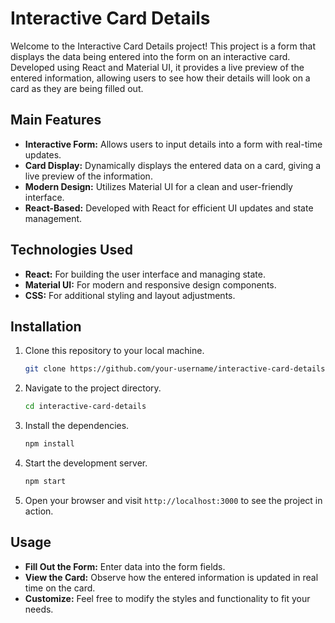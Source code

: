 # Interactive Card Details

Welcome to the Interactive Card Details project! This project is a form that displays the data being entered into the form on an interactive card. Developed using React and Material UI, it provides a live preview of the entered information, allowing users to see how their details will look on a card as they are being filled out.

## Main Features

- **Interactive Form:** Allows users to input details into a form with real-time updates.
- **Card Display:** Dynamically displays the entered data on a card, giving a live preview of the information.
- **Modern Design:** Utilizes Material UI for a clean and user-friendly interface.
- **React-Based:** Developed with React for efficient UI updates and state management.

## Technologies Used

- **React:** For building the user interface and managing state.
- **Material UI:** For modern and responsive design components.
- **CSS:** For additional styling and layout adjustments.

## Installation

1. Clone this repository to your local machine.
   ```bash
   git clone https://github.com/your-username/interactive-card-details.git
   ```
2. Navigate to the project directory.
   ```bash
   cd interactive-card-details
   ```
3. Install the dependencies.
   ```bash
   npm install
   ```
4. Start the development server.
   ```bash
   npm start
   ```
5. Open your browser and visit `http://localhost:3000` to see the project in action.

## Usage

- **Fill Out the Form:** Enter data into the form fields.
- **View the Card:** Observe how the entered information is updated in real time on the card.
- **Customize:** Feel free to modify the styles and functionality to fit your needs.

